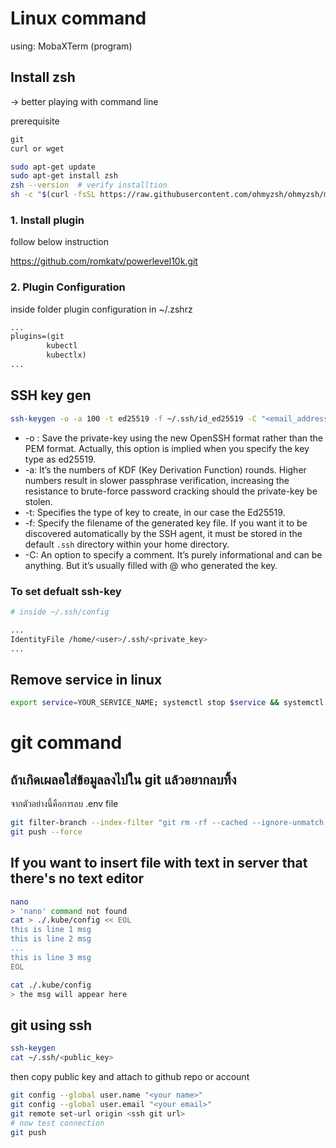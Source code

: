 # Linux command

using: MobaXTerm (program)

## Install zsh 

-> better playing with command line

prerequisite

```txt
git
curl or wget
```

```bash
sudo apt-get update
sudo apt-get install zsh
zsh --version  # verify installtion
sh -c "$(curl -fsSL https://raw.githubusercontent.com/ohmyzsh/ohmyzsh/master/tools/install.sh)"
```

### 1. Install plugin

follow below instruction

https://github.com/romkatv/powerlevel10k.git

### 2. Plugin Configuration

inside folder plugin configuration in ~/.zshrz

```txt
...
plugins=(git
        kubectl
        kubectlx)
...
```

## SSH key gen

```bash
ssh-keygen -o -a 100 -t ed25519 -f ~/.ssh/id_ed25519 -C "<email_address>"
```

- -o : Save the private-key using the new OpenSSH format rather than the PEM format. Actually, this option is implied when you specify the key type as ed25519.
- -a: It’s the numbers of KDF (Key Derivation Function) rounds. Higher numbers result in slower passphrase verification, increasing the resistance to brute-force password cracking should the private-key be stolen.
- -t: Specifies the type of key to create, in our case the Ed25519.
- -f: Specify the filename of the generated key file. If you want it to be discovered automatically by the SSH agent, it must be stored in the default `.ssh` directory within your home directory.
- -C: An option to specify a comment. It’s purely informational and can be anything. But it’s usually filled with <login>@<hostname> who generated the key.

### To set defualt ssh-key

```bash
# inside ~/.ssh/config

...
IdentityFile /home/<user>/.ssh/<private_key>
...
```

## Remove service in linux

```bash
export service=YOUR_SERVICE_NAME; systemctl stop $service && systemctl disable $service && rm -rf /etc/systemd/system/$service && rm -rf /usr/lib/systemd/system/$service && systemctl daemon-reload && systemctl reset-failed
```

# git command 

## ถ้าเกิดเผลอใส่ข้อมูลลงไปใน git แล้วอยากลบทิ้ง

จากตัวอย่างนี้คือการลบ .env file

```bash
git filter-branch --index-filter "git rm -rf --cached --ignore-unmatch .env" HEAD
git push --force
```

## If you want to insert file with text in server that there's no text editor

```bash
nano
> 'nano' command not found
cat > ./.kube/config << EOL
this is line 1 msg
this is line 2 msg
...
this is line 3 msg
EOL

cat ./.kube/config
> the msg will appear here 
```

## git using ssh

```bash
ssh-keygen
cat ~/.ssh/<public_key>
```

then copy public key and attach to github repo or account

```bash
git config --global user.name "<your name>"
git config --global user.email "<your email>"
git remote set-url origin <ssh git url>
# now test connection
git push
```
